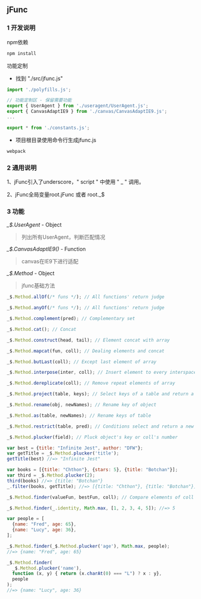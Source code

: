 ## jFunc

### 1 开发说明
npm依赖
```sh
npm install
```

功能定制
* 找到 "./src/jfunc.js"

```javascript
import './polyfills.js';

// 功能定制区 - 保留需要功能
export { UserAgent } from './useragent/UserAgent.js';
export { CanvasAdaptIE9 } from './canvas/CanvasAdaptIE9.js';
...

export * from './constants.js';
```

* 项目根目录使用命令行生成jfunc.js
```sh
webpack
```

### 2 通用说明
1、jFunc引入了underscore，" script " 中使用 " _ " 调用。

2、jFunc全局变量root.jFunc 或者 root._$

### 3 功能

*_$.UserAgent* - Object
>列出所有UserAgent，判断匹配情况

*_$.CanvasAdaptIE9()* - Function
>canvas在IE9下进行适配

*_$.Method* - Object
>jfunc基础方法

```javascript
_$.Method.allOf(/* funs */); // All functions' return judge
```

```javascript
_$.Method.anyOf(/* funs */); // All functions' return judge
```

```javascript
_$.Method.complement(pred); // Complementary set 
```

```javascript
_$.Method.cat(); // Concat 
```

```javascript
_$.Method.construct(head, tail); // Element concat with array
```

```javascript
_$.Method.mapcat(fun, coll); // Dealing elements and concat
```

```javascript
_$.Method.butLast(coll); // Except last element of array
```

```javascript
_$.Method.interpose(inter, coll); // Insert element to every interspace of array
```

```javascript
_$.Method.dereplicate(coll); // Remove repeat elements of array
```

```javascript
_$.Method.project(table, keys); // Select keys of a table and return a new table
```

```javascript
_$.Method.rename(obj, newNames); // Rename key of object
```

```javascript
_$.Method.as(table, newNames); // Rename keys of table
```

```javascript
_$.Method.restrict(table, pred); // Conditions select and return a new table
```

```javascript
_$.Method.plucker(field); // Pluck object's key or coll's number

var best = {title: "Infinite Jest", author: "DFW"};
var getTitle = _$.Method.plucker('title');
getTitle(best) //=> "Infinite Jest"

var books = [{title: "Chthon"}, {stars: 5}, {title: "Botchan"}];
var third = _$.Method.plucker(2);
third(books) //=> {title: "Botchan"}
_.filter(books, getTitle); //=> [{title: "Chthon"}, {title: "Botchan"}]
```

```javascript
_$.Method.finder(valueFun, bestFun, coll); // Compare elements of coll and return bestFun element

_$.Method.finder(_.identity, Math.max, [1, 2, 3, 4, 5]); //=> 5

var people = [
  {name: "Fred", age: 65},
  {name: "Lucy", age: 36},
];

_$.Method.finder(_$.Method.plucker('age'), Math.max, people);
//=> {name: "Fred", age: 65}

_$.Method.finder(
  _$.Method.plucker('name'), 
  function (x, y) { return (x.charAt(0) === "L") ? x : y}, 
  people
);
//=> {name: "Lucy", age: 36}
```

